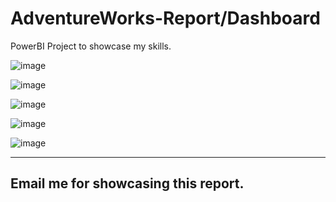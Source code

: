 # AdventureWorks-Report/Dashboard
PowerBI Project to showcase my skills.

![image](https://github.com/user-attachments/assets/1ed17b99-4cb4-4924-ab3c-6ba1e863d3f3)

![image](https://github.com/user-attachments/assets/419ef25f-5cfc-4a17-9daa-7c9c49c69b94)

![image](https://github.com/user-attachments/assets/012e5101-6552-4e57-807b-49dcadd12d18)

![image](https://github.com/user-attachments/assets/fa1d309e-45cf-4e81-a51e-2d09b84cc33b)

![image](https://github.com/user-attachments/assets/680ec388-b0c6-49fb-8460-90486ba0da82)

<hr>

## Email me for showcasing this report.
